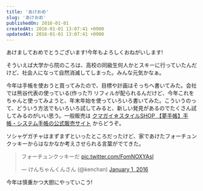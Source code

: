 ```yaml
---
title: 'あけおめ'
slug: 'あけおめ'
publishedOn: 2016-01-01
createdAt: 2016-01-01 13:07:41 +0900
updatedAt: 2016-01-01 13:07:41 +0900
---
```

あけましておめでとうございます!今年もよろしくおねがいします!

そういえば大学から院のころは、高校の同級生何人かとスキーに行っていたんだけど、社会人になって自然消滅してしまった。みんな元気かなぁ。

今年は手帳を使おうと買ってみたので、目標や計画はそっちへ書いてみた。会社では熊谷代表の使っている(作った?) リフィルが配られるんだけど、今年これをちゃんと使ってみようと、年末年始を使っていろいろ書いてみた。こういうのって、どういう方法でもいろいろ試してみると、新しい発見があるのでたくさん試してみるのがいい思う。一般販売は  [クマガイ☆スタイルSHOP 【夢手帳】手帳・システム手帳の公式販売サイト](https://shop.kumagai.com/) からどうぞ。

ソシャゲガチャはまずまずといったところだったけど、家であけたフォーチュンクッキーからはなかなか考えさせられる言葉がでてきた。

<blockquote class="twitter-tweet" lang="en"><p lang="ja" dir="ltr">フォーチュンクッキーだ <a href="https://t.co/FomNOXYAsI">pic.twitter.com/FomNOXYAsI</a></p>&mdash; けんちゃんくんさん (@kenchan) <a href="https://twitter.com/kenchan/status/682887900132868096">January 1, 2016</a></blockquote>
<script async src="//platform.twitter.com/widgets.js" charset="utf-8"></script>

今年は慎重かつ大胆にやっていこう!
